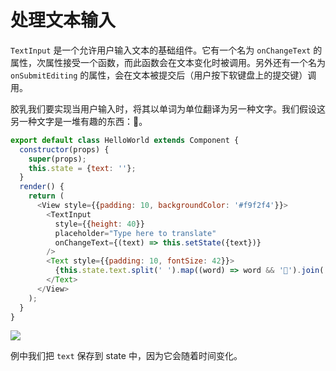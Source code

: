 # 处理文本输入

`TextInput` 是一个允许用户输入文本的基础组件。它有一个名为 `onChangeText` 的属性，次属性接受一个函数，而此函数会在文本变化时被调用。另外还有一个名为 `onSubmitEditing` 的属性，会在文本被提交后（用户按下软键盘上的提交键）调用。

胶乳我们要实现当用户输入时，将其以单词为单位翻译为另一种文字。我们假设这另一种文字是一堆有趣的东西：💩。

```js
export default class HelloWorld extends Component {
  constructor(props) {
    super(props);
    this.state = {text: ''};
  }
  render() {
    return (
      <View style={{padding: 10, backgroundColor: '#f9f2f4'}}>
        <TextInput 
          style={{height: 40}}
          placeholder="Type here to translate"
          onChangeText={(text) => this.setState({text})}
        />
        <Text style={{padding: 10, fontSize: 42}}>
          {this.state.text.split(' ').map((word) => word && '💩').join(' ')}
        </Text>
      </View>   
    );
  }
}
```

![](http://ocp5vadja.bkt.clouddn.com/RN-content8-1.png)

例中我们把 `text` 保存到 state 中，因为它会随着时间变化。

